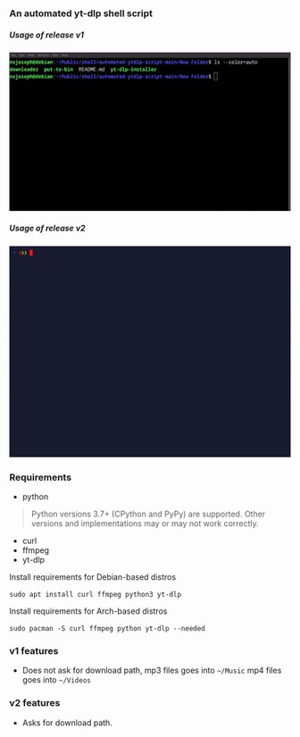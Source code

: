 ### An automated yt-dlp shell script

##### Usage of release v1

![Usage of Release v1](https://github.com/nxjosephofficial/automated-ytdlp-script/blob/main/yt-dlp.gif)


##### Usage of release v2

![Usage of Release v2](https://github.com/nxjosephofficial/automated-ytdlp-script/blob/main/yt-dlp-v2.gif)

### Requirements

- python
> Python versions 3.7+ (CPython and PyPy) are supported. Other versions and implementations may or may not work correctly.

- curl
- ffmpeg
- yt-dlp

Install requirements for Debian-based distros
```
sudo apt install curl ffmpeg python3 yt-dlp
```

Install requirements for Arch-based distros
```
sudo pacman -S curl ffmpeg python yt-dlp --needed
```

### v1 features
- Does not ask for download path, mp3 files goes into `~/Music` mp4 files goes into `~/Videos`

### v2 features
- Asks for download path.
